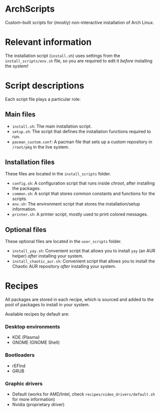 # ArchScripts

Custom-built scripts for (mostly) non-interactive installation of Arch Linux.

# Relevant information

The installation script (`install.sh`) uses settings from the `install_scripts/env.sh` file, so you are required to edit it *before* installing the system!

# Script descriptions

Each script file plays a particular role:

## Main files

- `install.sh`: The main installation script.
- `setup.sh`: The script that defines the installation functions required to run.
- `pacman_custom.conf`: A pacman file that sets up a custom repository in `/root/pkg` in the live system.

## Installation files

These files are located in the `install_scripts` folder.

- `config.sh`: A configuration script that runs inside *chroot*, after installing the packages.
- `common.sh`: A script that stores common constants and functions for the scripts.
- `env.sh`: The environment script that stores the installation/setup information.
- `printer.sh`: A printer script, mostly used to print colored messages.

## Optional files

These optional files are located in the `user_scripts` folder.

- `install_yay.sh`: Convenient script that allows you to install `yay` (an AUR helper) *after* installing your system.
- `install_chaotic_aur.sh`: Convenient script that allows you to install the Chaotic AUR repository *after* installing your system.

# Recipes

All packages are stored in each recipe, which is sourced and added to the pool of packages to install in your system.

Available recipes by default are:

### Desktop environments
* KDE (Plasma)
* GNOME (GNOME Shell)

### Bootloaders
* rEFInd
* GRUB

### Graphic drivers
* Default (works for AMD/Intel, check `recipes/video_drivers/default.sh` for more information)
* Nvidia (proprietary driver)
